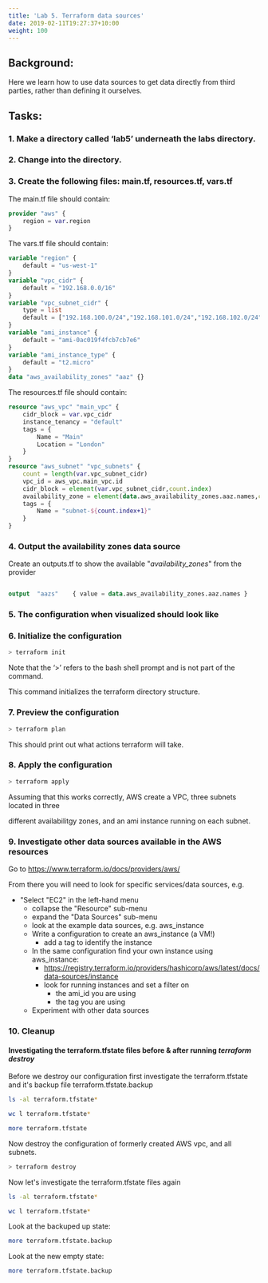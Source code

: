 ```yaml
---
title: 'Lab 5. Terraform data sources'
date: 2019-02-11T19:27:37+10:00
weight: 100
---
```



## Background:
Here we learn how to use data sources to get data directly from third parties, rather than defining it ourselves.

## Tasks:
### 1. Make a directory called ‘lab5’ underneath the labs directory.
### 2. Change into the directory.
### 3. Create the following files: main.tf, resources.tf, vars.tf

The main.tf file should contain:

```tf
provider "aws" {
    region = var.region
}
```

The vars.tf file should contain:
```tf
variable "region" {
    default = "us-west-1"
}
variable "vpc_cidr" {
    default = "192.168.0.0/16"
}
variable "vpc_subnet_cidr" {
    type = list
    default = ["192.168.100.0/24","192.168.101.0/24","192.168.102.0/24"]
}
variable "ami_instance" {
    default = "ami-0ac019f4fcb7cb7e6"
}
variable "ami_instance_type" {
    default = "t2.micro"
}
data "aws_availability_zones" "aaz" {}
```
The resources.tf file should contain:
```tf
resource "aws_vpc" "main_vpc" {
    cidr_block = var.vpc_cidr
    instance_tenancy = "default"
    tags = {
        Name = "Main"
        Location = "London"
    }
}
resource "aws_subnet" "vpc_subnets" {
    count = length(var.vpc_subnet_cidr)
    vpc_id = aws_vpc.main_vpc.id
    cidr_block = element(var.vpc_subnet_cidr,count.index)
    availability_zone = element(data.aws_availability_zones.aaz.names,count.index)
    tags = {
        Name = "subnet-${count.index+1}"
    }
}
```

<!-- NO LONGER NEEDED with linked accounts:
  Note: For each student, change the CIDR for the VPC and subnets to a unique value!
-->

### 4. Output the availability zones data source

Create an outputs.tf
 to show the available "*availability_zones*" from the provider

```tf

output  "aazs"    { value = data.aws_availability_zones.aaz.names }
```

### 5. The configuration when visualized should look like

<div>
    <object data="graph.svg" type="image/svg+xml">
    </object>
</div>



### 6. Initialize the configuration

```sh
> terraform init
```

Note that the ‘>’ refers to the bash shell prompt and is not part of the command.

This command initializes the terraform directory structure.

### 7.  Preview the configuration


```sh
> terraform plan
```

This should print out what actions terraform will take.

### 8. Apply the configuration

```sh
> terraform apply
```

Assuming that this works correctly, AWS create a VPC, three subnets located in three

different availabilitgy zones, and an ami instance running on each subnet.

### 9. Investigate other data sources available in the AWS resources

Go to https://www.terraform.io/docs/providers/aws/

From there you will need to look for specific services/data sources, e.g.

- "Select "EC2" in the left-hand menu
  - collapse the "Resource" sub-menu
  - expand the "Data Sources" sub-menu
  - look at the example data sources, e.g. aws_instance
  - Write a configuration to create an aws_instance (a VM!)
    - add a tag to identify the instance
  - In the same configuration find your own instance using aws_instance:
    - https://registry.terraform.io/providers/hashicorp/aws/latest/docs/data-sources/instance
    - look for running instances and set a filter on
      - the ami_id you are using
      - the tag you are using
  - Experiment with other data sources

### 10. Cleanup

#### Investigating the terraform.tfstate files before & after running *terraform destroy*

Before we destroy our configuration first investigate the terraform.tfstate and it's backup file terraform.tfstate.backup

```sh
ls -al terraform.tfstate*

wc l terraform.tfstate*

more terraform.tfstate
```

Now destroy the configuration of formerly created AWS vpc, and all subnets.

```sh
> terraform destroy
```

Now let's investigate the terraform.tfstate files again

```sh
ls -al terraform.tfstate*

wc l terraform.tfstate*
```

Look at the backuped up state:
```sh
more terraform.tfstate.backup
```

Look at the new empty state:
```sh
more terraform.tfstate.backup
```


